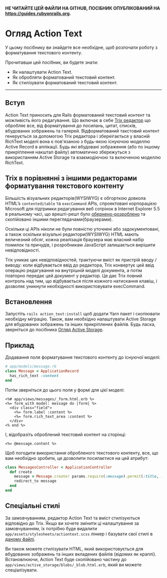 **НЕ ЧИТАЙТЕ ЦЕЙ ФАЙЛИ НА GITHUB, ПОСІБНИК ОПУБЛІКОВАНИЙ НА https://guides.rubyonrails.org.**

# Огляд Action Text

У цьому посібнику ви знайдете все необхідне, щоб розпочати роботу з
форматування текстового контенту.

Прочитавши цей посібник, ви будете знати:

- Як налаштувати Action Text.
- Як обробляти форматований текстовий контент.
- Як стилізувати форматований текстовий контент.

---

## Вступ

Action Text приносить для Rails форматований текстовий контент та можливість його редагування.
Що включає в себе [Trix редактор](https://trix-editor.org) що обробляє все, від форматування
до посилань, цитат, списків, вбудованих зображень та галерей.
Відформатований такстовий контент генерується за допомогою Trix редактора і збереігається у
власній RichText моделі вона є пов'язаною з будь-якою існуючою моделлю Active Record в аплікації.
Будь які вбудовані зображення (або по іншому прикріплення накштал файлу) автоматично збережуться
з використанням Active Storage та взаємодіючою та включеною моделлю RichText.

## Trix в порівнянні з іншими редакторами форматування текстового контенту

Більшість візуальних редакторів(WYSIWYG) є обгорткою довкола HTML’s `contenteditable` та `execCommand` APIs,
спроектовані корпорацією Microsoft для підтримки редагування веб сотрінок в Internet Explorer 5.5 в реальному часі,
що врешті-решт було [обернено-розроблено](https://blog.whatwg.org/the-road-to-html-5-contenteditable#history)
та скопійовано іншими переглядачами(браузерами).

Оскільки ці APIs ніколи не були повністю уточнені або задокументовані,
а також оскільки візуальні редактори(WYSIWYG) HTML мають величезний обсяг, кожна
реалізація браузера має власний набір помилок та причудів,
і розробникам JavaScript залишається вирішити невідповідності.

Trix уникає цих невідповідностей, трактуючи вміст
як пристрій вводу / виводу: коли відбувається ввід до редактора,
Trix конвертує цей ввід операцію редагування на внутрішній моделі документа,
а потім повторно передає цей документ у редактор. Це дає Trix повний контроль над тим,
що відбувається після кожного натискання клавіш,
і дозволяє уникнути необхідності використовувати execCommand.

## Встановлення

Запустіть `rails action_text:install` щоб додати Yarn пакет і скопіювати необхідну міграцію.
Також, вам необхідно налаштувати Active Storage для вбудованих зображень та інших прикріплених файлів.
Будь ласка, зверніться до посібника [Огляд Active Storage](active_storage_overview.html).

## Приклад

Додавання поля форматування текстового контенту до існуючої моделі:

```ruby
# app/models/message.rb
class Message < ApplicationRecord
  has_rich_text :content
end
```

Потім зверніться до цього поля у формі для цієї моделі:

```erb
<%# app/views/messages/_form.html.erb %>
<%= form_with model: message do |form| %>
  <div class="field">
    <%= form.label :content %>
    <%= form.rich_text_area :content %>
  </div>
<% end %>
```

І, відобразіть оброблений текстовий контент на сторінці:

```erb
<%= @message.content %>
```

Щоб погодити використання обробленого текстового контенту, все, що вам необхідно зробити,
це дозволити посилаєтися на цей атрибут:

```ruby
class MessagesController < ApplicationController
  def create
    message = Message.create! params.require(:message).permit(:title, :content)
    redirect_to message
  end
end
```

## Спеціальні стилі

За замовчуванням, редактор Action Text та вміст стилізуються відповідно до Trix.
Якщо ви хочете змінити ці налаштування за замовчуванням, їх потрібно буде видалити
`app/assets/stylesheets/actiontext.scss` лінкер і базувати свої стилі в
[даному файлі](https://raw.githubusercontent.com/basecamp/trix/master/dist/trix.css).

Ви також можете стилізувати HTML, який використовується для вбудованих зображень та інших
вкладених файлів (відомих як краплі). Встановлюючи, Action Text буде скопійовано частину до
`app/views/active_storage/blobs/_blob.html.erb`, який ви можете спеціалізувати.
